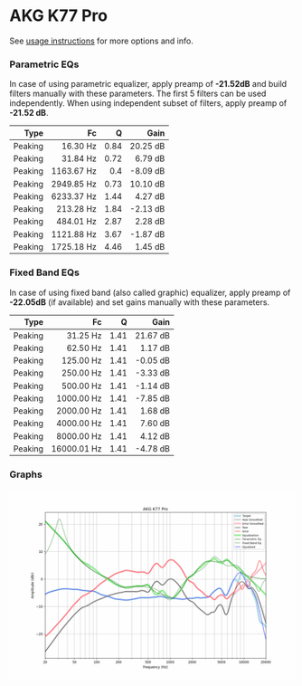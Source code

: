 # AKG K77 Pro
See [usage instructions](https://github.com/jaakkopasanen/AutoEq#usage) for more options and info.

### Parametric EQs
In case of using parametric equalizer, apply preamp of **-21.52dB** and build filters manually
with these parameters. The first 5 filters can be used independently.
When using independent subset of filters, apply preamp of **-21.52 dB**.

| Type    | Fc         |    Q | Gain     |
|--------:|-----------:|-----:|---------:|
| Peaking | 16.30 Hz   | 0.84 | 20.25 dB |
| Peaking | 31.84 Hz   | 0.72 | 6.79 dB  |
| Peaking | 1163.67 Hz | 0.4  | -8.09 dB |
| Peaking | 2949.85 Hz | 0.73 | 10.10 dB |
| Peaking | 6233.37 Hz | 1.44 | 4.27 dB  |
| Peaking | 213.28 Hz  | 1.84 | -2.13 dB |
| Peaking | 484.01 Hz  | 2.87 | 2.28 dB  |
| Peaking | 1121.88 Hz | 3.67 | -1.87 dB |
| Peaking | 1725.18 Hz | 4.46 | 1.45 dB  |

### Fixed Band EQs
In case of using fixed band (also called graphic) equalizer, apply preamp of **-22.05dB**
(if available) and set gains manually with these parameters.

| Type    | Fc          |    Q | Gain     |
|--------:|------------:|-----:|---------:|
| Peaking | 31.25 Hz    | 1.41 | 21.67 dB |
| Peaking | 62.50 Hz    | 1.41 | 1.17 dB  |
| Peaking | 125.00 Hz   | 1.41 | -0.05 dB |
| Peaking | 250.00 Hz   | 1.41 | -3.33 dB |
| Peaking | 500.00 Hz   | 1.41 | -1.14 dB |
| Peaking | 1000.00 Hz  | 1.41 | -7.85 dB |
| Peaking | 2000.00 Hz  | 1.41 | 1.68 dB  |
| Peaking | 4000.00 Hz  | 1.41 | 7.60 dB  |
| Peaking | 8000.00 Hz  | 1.41 | 4.12 dB  |
| Peaking | 16000.01 Hz | 1.41 | -4.78 dB |

### Graphs
![](./AKG%20K77%20Pro.png)